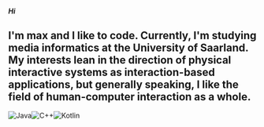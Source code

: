 ##### Hi
I'm max and I like to code. Currently, I'm studying **media informatics** at the University of Saarland. My interests lean in 
the direction of **physical interactive systems** as **interaction-based applications**, but generally speaking, I like the 
field of human-computer interaction as a whole.
---
![Java](https://img.shields.io/badge/java-%23ED8B00.svg?style=for-the-badge&logo=openjdk&logoColor=white)![C++](https://img.shields.io/badge/c++-%2300599C.svg?style=for-the-badge&logo=c%2B%2B&logoColor=white)![Kotlin](https://img.shields.io/badge/kotlin-%237F52FF.svg?style=for-the-badge&logo=kotlin&logoColor=white)
